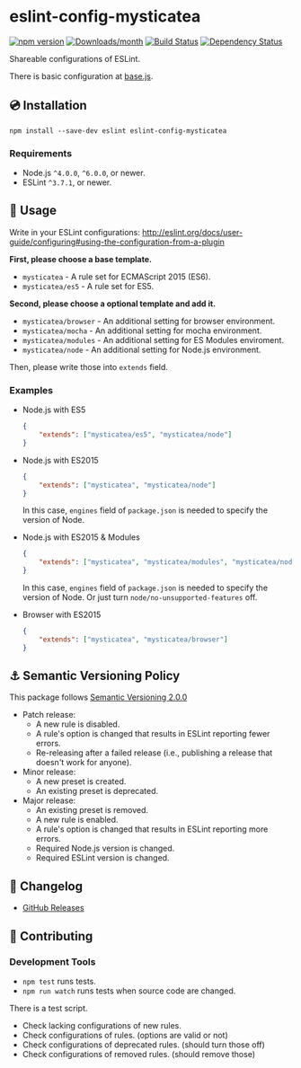 # eslint-config-mysticatea

[![npm version](https://img.shields.io/npm/v/eslint-config-mysticatea.svg)](https://www.npmjs.com/package/eslint-config-mysticatea)
[![Downloads/month](https://img.shields.io/npm/dm/eslint-config-mysticatea.svg)](http://www.npmtrends.com/eslint-config-mysticatea)
[![Build Status](https://travis-ci.org/mysticatea/eslint-config.svg?branch=master)](https://travis-ci.org/mysticatea/eslint-config)
[![Dependency Status](https://david-dm.org/mysticatea/eslint-config.svg)](https://david-dm.org/mysticatea/eslint-config)

Shareable configurations of ESLint.

There is basic configuration at [base.js](./base.js).

## :cd: Installation

```
npm install --save-dev eslint eslint-config-mysticatea
```

### Requirements

- Node.js `^4.0.0`, `^6.0.0`, or newer.
- ESLint `^3.7.1`, or newer.

## :book: Usage

Write in your ESLint configurations: http://eslint.org/docs/user-guide/configuring#using-the-configuration-from-a-plugin

**First, please choose a base template.**

- `mysticatea` - A rule set for ECMAScript 2015 (ES6).
- `mysticatea/es5` - A rule set for ES5.

**Second, please choose a optional template and add it.**

- `mysticatea/browser` - An additional setting for browser environment.
- `mysticatea/mocha` - An additional setting for mocha environment.
- `mysticatea/modules` - An additional setting for ES Modules enviroment.
- `mysticatea/node` - An additional setting for Node.js environment.

Then, please write those into `extends` field.

### Examples

- Node.js with ES5

  ```json
  {
      "extends": ["mysticatea/es5", "mysticatea/node"]
  }
  ```

- Node.js with ES2015

  ```json
  {
      "extends": ["mysticatea", "mysticatea/node"]
  }
  ```

  In this case, `engines` field of `package.json` is needed to specify the version of Node.

- Node.js with ES2015 & Modules

  ```json
  {
      "extends": ["mysticatea", "mysticatea/modules", "mysticatea/node"]
  }
  ```

  In this case, `engines` field of `package.json` is needed to specify the version of Node.
  Or just turn `node/no-unsupported-features` off.

- Browser with ES2015

  ```json
  {
      "extends": ["mysticatea", "mysticatea/browser"]
  }
  ```

## :anchor: Semantic Versioning Policy

This package follows [Semantic Versioning 2.0.0](http://semver.org/)

- Patch release:
    - A new rule is disabled.
    - A rule's option is changed that results in ESLint reporting fewer errors.
    - Re-releasing after a failed release (i.e., publishing a release that doesn't work for anyone).
- Minor release:
    - A new preset is created.
    - An existing preset is deprecated.
- Major release:
    - An existing preset is removed.
    - A new rule is enabled.
    - A rule's option is changed that results in ESLint reporting more errors.
    - Required Node.js version is changed.
    - Required ESLint version is changed.

## :newspaper: Changelog

- [GitHub Releases](https://github.com/mysticatea/eslint-config/releases)

## :muscle: Contributing

### Development Tools

- `npm test` runs tests.
- `npm run watch` runs tests when source code are changed.

There is a test script.

- Check lacking configurations of new rules.
- Check configurations of rules. (options are valid or not)
- Check configurations of deprecated rules. (should turn those off)
- Check configurations of removed rules. (should remove those)
